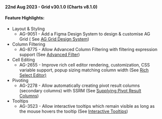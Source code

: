 #### 22nd Aug 2023 - Grid v30.1.0 (Charts v8.1.0)

#### Feature Highlights:

- Layout & Styling 
  * AG-9051 - Add a Figma Design System to design & customise AG Grid (
    See [AG Grid Design System](https://www.ag-grid.com/javascript-data-grid/ag-grid-design-system/))
- Column Filtering
  * AG-8775 - Allow Advanced Column Filtering with filtering expression support (See [Advanced Filter](https://www.ag-grid.com/javascript-data-grid/filter-advanced/))
- Cell Editing
  * AG-2655 - Improve rich cell editor rendering, customization, CSS variable support, popup sizing matching column
    width (See [Rich Select Editor)](https://www.ag-grid.com/javascript-data-grid/provided-cell-editors)
- Pivoting
  * AG-2278 - Allow automatically creating pivot result columns (secondary columns) with SSRM (See [Supplying Pivot Result Columns](https://www.ag-grid.com/javascript-data-grid/server-side-model-pivoting/#supplying-pivot-result-fields-simple))
- Tooltips
  * AG-3523 - Allow interactive tooltips which remain visible as long as the mouse hovers the tooltip (See [Interactive Tooltips](https://www.ag-grid.com/javascript-data-grid/tooltips/#interactive-tooltips))
